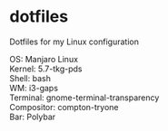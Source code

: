 # dotfiles
Dotfiles for my Linux configuration

OS: Manjaro Linux \
Kernel: 5.7-tkg-pds \
Shell: bash \
WM: i3-gaps \
Terminal: gnome-terminal-transparency \
Compositor: compton-tryone \
Bar: Polybar
